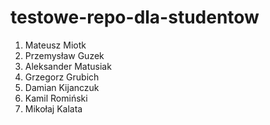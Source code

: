 # testowe-repo-dla-studentow
1. Mateusz Miotk
2. Przemysław Guzek
3. Aleksander Matusiak
4. Grzegorz Grubich
5. Damian Kijanczuk
6. Kamil Romiński
7. Mikołaj Kalata